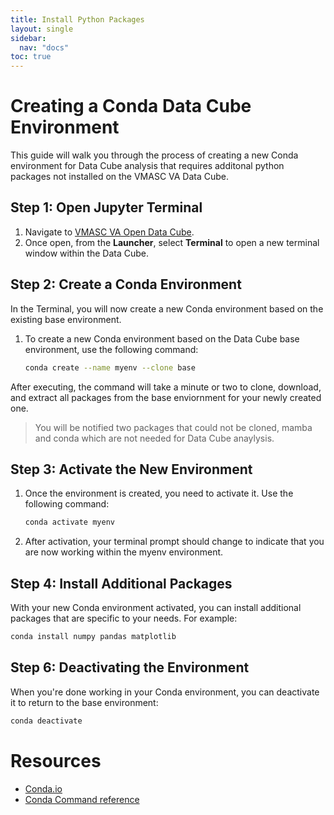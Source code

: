 ```yaml
---
title: Install Python Packages
layout: single
sidebar:
  nav: "docs"
toc: true
---
```


# Creating a Conda Data Cube Environment 

This guide will walk you through the process of creating a new Conda environment for Data Cube analysis that requires additonal python packages not installed on the VMASC VA Data Cube.

## Step 1: Open Jupyter Terminal

1. Navigate to [VMASC VA Open Data Cube](https://datacube.online).
2. Once open, from the **Launcher**, select **Terminal** to open a new terminal window within the Data Cube.

## Step 2: Create a Conda Environment

In the Terminal, you will now create a new Conda environment based on the existing base environment.

1. To create a new Conda environment based on the Data Cube base environment, use the following command:

    ```bash
   conda create --name myenv --clone base
    ```

After executing, the command will take a minute or two to clone, download, and extract all packages from the base enviornment for your newly created one. 

> You will be notified two packages that could not be cloned, mamba and conda which are not needed for Data Cube anaylysis.

## Step 3: Activate the New Environment

1. Once the environment is created, you need to activate it. Use the following command:

    ```bash
    conda activate myenv
    ```

2. After activation, your terminal prompt should change to indicate that you are now working within the myenv environment.

## Step 4: Install Additional Packages

With your new Conda environment activated, you can install additional packages that are specific to your needs. For example:

```bash
conda install numpy pandas matplotlib
```

## Step 6: Deactivating the Environment

When you're done working in your Conda environment, you can deactivate it to return to the base environment:

```bash
conda deactivate
```

# Resources

- [Conda.io](https://conda.io)
- [Conda Command reference](https://docs.conda.io/projects/conda/en/stable/commands/index.html)